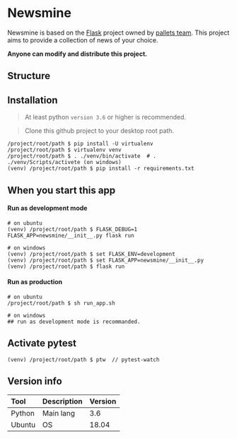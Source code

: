 # Newsmine

Newsmine is based on the [Flask](https://github.com/pallets/flask) project owned by [pallets team](https://github.com/pallets). This project aims to provide a collection of news of your choice.

**Anyone can modify and distribute this project.**

## Structure

## Installation

> At least python ```version 3.6``` or higher is recommended.

> Clone this github project to your desktop root path.

```shell
/project/root/path $ pip install -U virtualenv
/project/root/path $ virtualenv venv
/project/root/path $ . ./venv/bin/activate  # . ./venv/Scripts/activete (on windows)
(venv) /project/root/path $ pip install -r requirements.txt
```

## When you start this app

#### Run as development mode

```shell
# on ubuntu
(venv) /project/root/path $ FLASK_DEBUG=1 FLASK_APP=newsmine/__init__.py flask run

# on windows
(venv) /project/root/path $ set FLASK_ENV=development
(venv) /project/root/path $ set FLASK_APP=newsmine/__init__.py
(venv) /project/root/path $ flask run
```

#### Run as production

```shell
# on ubuntu
/project/root/path $ sh run_app.sh

# on windows
## run as development mode is recommanded.
```

## Activate pytest

```shell
(venv) /project/root/path $ ptw  // pytest-watch
```

## Version info

| Tool | Description | Version |
|:--|:--|:--|
| Python | Main lang | 3.6 |
| Ubuntu | OS | 18.04 |
